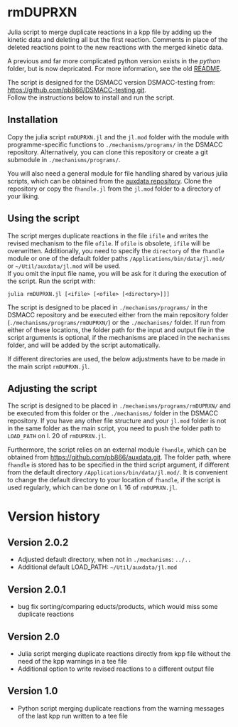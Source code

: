 rmDUPRXN
========

Julia script to merge duplicate reactions in a kpp file by adding up the kinetic
data and deleting all but the first reaction. Comments in place of the deleted
reactions point to the new reactions with the merged kinetic data.

A previous and far more complicated python version exists in the _python_ folder,
but is now depricated. For more information, see the old [README](python/README.md).

The script is designed for the DSMACC version DSMACC-testing from:
https://github.com/pb866/DSMACC-testing.git.  
Follow the instructions below to install and run the script.


Installation
------------

Copy the julia script `rmDUPRXN.jl` and the `jl.mod` folder with the module with
programme-specific functions to `./mechanisms/programs/` in the DSMACC repository.
Alternatively, you can clone this repository or create a git submodule in
`./mechanisms/programs/`.

You will also need a general module for file handling shared by various julia scripts,
which can be obtained from the [auxdata repository](https://github.com/pb866/auxdata.git).
Clone the repository or copy the `fhandle.jl` from the `jl.mod` folder to a directory
of your liking.


Using the script
----------------

The script merges duplicate reactions in the file `ifile` and writes the revised
mechanism to the file `ofile`. If `ofile` is obsolete, `ifile` will be overwritten.
Additionally, you need to specify the `directory` of the `fhandle` module or one of
the default folder paths `/Applications/bin/data/jl.mod/` or `~/Util/auxdata/jl.mod`
will be used.  
If you omit the input file name, you will be ask for it during the execution of
the script. Run the script with:

```
julia rmDUPRXN.jl [<ifile> [<ofile> [<directory>]]]
```

The script is designed to be placed in `./mechanisms/programs/` in the DSMACC repository
and be executed either from the main repository folder (`./mechanisms/programs/rmDUPRXN/`)
or the `./mechanisms/` folder. If run from either of these locations, the folder path
for the input and output file in the script arguments is optional, if the mechanisms are
placed in the `mechanisms` folder, and will be added by the script automatically.

If different directories are used, the below adjustments have to be made in the main
script `rmDUPRXN.jl`.


Adjusting the script
--------------------

The script is designed to be placed in `./mechanisms/programs/rmDUPRXN/` and be
executed from this folder or the `./mechanisms/` folder in the DSMACC repository.
If you have any other file structure and your `jl.mod` folder is not in the same
folder as the main script, you need to push the folder path to `LOAD_PATH` on
l. 20 of `rmDUPRXN.jl`.

Furthermore, the script relies on an external module `fhandle`, which can be obtained
from https://github.com/pb866/auxdata.git. The folder path, where `fhandle` is stored has
to be specified in the third script argument, if different from the default directory
`/Applications/bin/data/jl.mod/`. It is convenient to change the default directory
to your location of `fhandle`, if the script is used regularly, which can be done
on l. 16 of `rmDUPRXN.jl`.


Version history
===============

Version 2.0.2
-------------
- Adjusted default directory, when not in `./mechanisms`: `../..`
- Additional default LOAD_PATH: `~/Util/auxdata/jl.mod`

Version 2.0.1
-------------
- bug fix sorting/comparing educts/products, which would miss some duplicate reactions

Version 2.0
-----------
- Julia script merging duplicate reactions directly from kpp file without the
  need of the kpp warnings in a tee file
- Additional option to write revised reactions to a different output file


Version 1.0
-----------
- Python script merging duplicate reactions from the warning messages of the last
  kpp run written to a tee file
